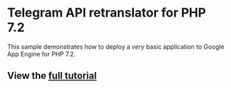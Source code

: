 # Telegram API retranslator for PHP 7.2

This sample demonstrates how to deploy a *very* basic application to Google
App Engine for PHP 7.2.

## View the [full tutorial](https://cloud.google.com/appengine/docs/standard/php7/quickstart)
